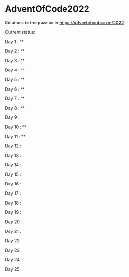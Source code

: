 # AdventOfCode2022
Solutions to the puzzles in https://adventofcode.com/2022

Current status:

Day 1 : **

Day 2 : **

Day 3 : **

Day 4 : **

Day 5 : **

Day 6 : **

Day 7 : **

Day 8 : **

Day 9 : 

Day 10 : **

Day 11 : **

Day 12 : 

Day 13 : 

Day 14 : 

Day 15 : 

Day 16 : 

Day 17 : 

Day 18 : 

Day 19 : 

Day 20 : 

Day 21 : 

Day 22 : 

Day 23 : 

Day 24 : 

Day 25 : 